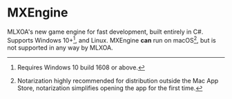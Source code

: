 # MXEngine
MLXOA's new game engine for fast development, built entirely in C#. Supports Windows 10+[^1], and Linux. MXEngine **can** run on macOS[^2], but is not supported in any way by MLXOA.

[^1]: Requires Windows 10 build 1608 or above.
[^2]: Notarization highly recommended for distribution outside the Mac App Store, notarization simplifies opening the app for the first time.